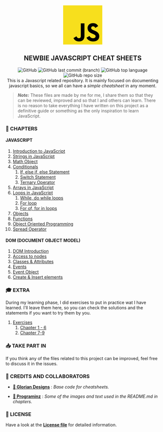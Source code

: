 <p  align="center">
    <img src="assets/img/icon.jpg"/>
</p>
<h2 align="center"><strong>NEWBIE JAVASCRIPT CHEAT SHEETS</strong></h2>
<p  align="center">
    <img alt="GitHub" src="https://img.shields.io/github/license/aleexnl/newbie-javascript-cheat-sheets?color=red&style=for-the-badge">
    <img alt="GitHub last commit (branch)" src="https://img.shields.io/github/last-commit/aleexnl/newbie-javascript-cheat-sheets/master?logo=github&style=for-the-badge">
    <img alt="GitHub top language" src="https://img.shields.io/github/languages/top/aleexnl/newbie-javascript-cheat-sheets?color=yellow&logo=github&style=for-the-badge">
    <img alt="GitHub repo size" src="https://img.shields.io/github/repo-size/aleexnl/newbie-javascript-cheat-sheets?logo=github&style=for-the-badge">   
    </br>
    This is a Javascript related repository.
    It is mainly focused on documenting javascript basics, so we all can have a <i>simple cheatsheet</i> in any moment.
</p>

> **_Note:_** These files are made by me for me, I share them so that they can be reviewed, improved and so that I and others can learn. There is no reason to take everything I have written on this project as a definitive guide or something as the only inspiration to learn JavaScript.

<h3><strong>📂 CHAPTERS</strong></h3>

<h4><strong>JAVASCRIPT</strong></h4>

1. [Introduction to JavaScript](./1.Introduction/)
2. [Strings in JavaScript](./2.Strings/)
3. [Math Object](./3.Math/)
4. [Conditionals](./4.Conditionals/)
   1. [If, else if, else Statement](./4.Conditionals/4.1.If/)
   2. [Switch Statement](./4.Conditionals/4.2.Switch/)
   3. [Ternary Operator](./4.Conditionals/4.3.Ternary/)
5. [Arrays in JavaScript](./5.Arrays/)
6. [Loops in JavaScript](./6.Loops/)
   1. [While, do while loops](./6.Loops/6.1.While/)
   2. [For loop](./6.Loops/6.2.For/)
   3. [For of, for in loops](./6.Loops/6.3.ForEx/)
7. [Objects](./7.Objects/)
8. [Functions](./8.Functions/)
9. [Object Oriented Programming](./9.OOP/)
10. [Spread Operator](./10.Spread/)

<h4><strong>DOM (DOCUMENT OBJECT MODEL)</strong></h4>

1. [DOM Introduction](./11.DOM/)
2. [Access to nodes](./12.nodes/)
3. [Classes & Attributes](./13.Attributes/)
4. [Events](./14.Events/)
5. [Event Object](./15.Event/)
6. [Create & Insert elements](./16.Elements/)

<h3><strong>🎓 EXTRA</strong></h3>

During my learning phase, I did exercises to put in practice wat I have learned. I'll leave them here, so you can check the solutions and the statements if you want to try them by you.

1. [Exercises](./Exercises/)
   1. [Chapter 1 - 6](./Exercises/Chapter1-6/)
   2. [Chapter 7-9](./Exercises/Chapter7-9/)

<h3><strong>📥 TAKE PART IN</strong></h3>

If you think any of the files related to this project can be improved, feel free to discuss it in the issues.

<h3><strong>👥 CREDITS AND COLLABORATORS</strong></h3>

- [**👤 Glorian Designs**](https://github.com/DorianDesings) : _Base code for cheatsheets._

- [**👤 Programinz**](https://www.programiz.com) : _Some of the images and text used in the README.md in chapters._

<h3><strong>📄 LICENSE</strong></h3>

Have a look at the [**License file**](./LICENSE) for detailed information.

